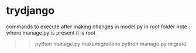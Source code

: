 # trydjango

commands to execute after making changes in model.py in root folder
note : where manage.py is present it is root

> > python manage.py makemigrations
> > python manage.py migrate
